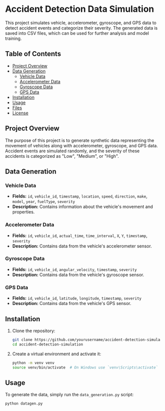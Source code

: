 # Accident Detection Data Simulation

This project simulates vehicle, accelerometer, gyroscope, and GPS data to detect accident events and categorize their severity. The generated data is saved into CSV files, which can be used for further analysis and model training.

## Table of Contents
- [Project Overview](#project-overview)
- [Data Generation](#data-generation)
  - [Vehicle Data](#vehicle-data)
  - [Accelerometer Data](#accelerometer-data)
  - [Gyroscope Data](#gyroscope-data)
  - [GPS Data](#gps-data)
- [Installation](#installation)
- [Usage](#usage)
- [Files](#files)
- [License](#license)

## Project Overview

The purpose of this project is to generate synthetic data representing the movement of vehicles along with accelerometer, gyroscope, and GPS data. Accident events are simulated randomly, and the severity of these accidents is categorized as "Low", "Medium", or "High".

## Data Generation

### Vehicle Data
- **Fields:** `id`, `vehicle_id`, `timestamp`, `location`, `speed`, `direction`, `make`, `model`, `year`, `fuelType`, `severity`
- **Description:** Contains information about the vehicle's movement and properties.

### Accelerometer Data
- **Fields:** `id`, `vehicle_id`, `actual_time`, `time_interval`, `X`, `Y`, `timestamp`, `severity`
- **Description:** Contains data from the vehicle's accelerometer sensor.

### Gyroscope Data
- **Fields:** `id`, `vehicle_id`, `angular_velocity`, `timestamp`, `severity`
- **Description:** Contains data from the vehicle's gyroscope sensor.

### GPS Data
- **Fields:** `id`, `vehicle_id`, `latitude`, `longitude`, `timestamp`, `severity`
- **Description:** Contains data from the vehicle's GPS sensor.

## Installation

1. Clone the repository:
    ```bash
    git clone https://github.com/yourusername/accident-detection-simulation.git
    cd accident-detection-simulation
    ```

2. Create a virtual environment and activate it:
    ```bash
    python -m venv venv
    source venv/bin/activate  # On Windows use `venv\Scripts\activate`
    ```


## Usage

To generate the data, simply run the `data_generation.py` script:
```bash
python datagen.py
